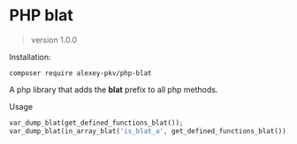 # PHP blat
> version 1.0.0

Installation:

```shell script
composer require alexey-pkv/php-blat
```


A php library that adds the **blat** prefix to all php methods.

Usage

```php
var_dump_blat(get_defined_functions_blat());
var_dump_blat(in_array_blat('is_blat_a', get_defined_functions_blat())); 
```